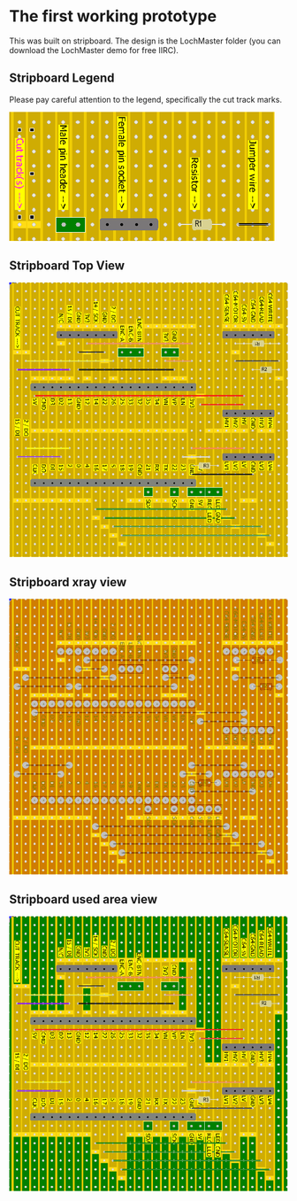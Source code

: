 # The first working prototype
This was built on stripboard. The design is the LochMaster folder (you can download the LochMaster demo for free IIRC).

## Stripboard Legend
Please pay careful attention to the legend, specifically the cut track marks.

![Stripboard Legend](img/Stripboard-Legend.png?raw=true "Stripboard Legend")

## Stripboard Top View
![Stripboard Top View](img/TapuinoNext-Stripboard-Top.png?raw=true "Stripboard Top View")

## Stripboard xray view
![Stripboard xray View](img/TapuinoNext-Stripboard-Top-xray.png?raw=true "Stripboard xray View")

## Stripboard used area view
![Stripboard Used Area View](img/TapuinoNext-Stripboard-Top-used.png?raw=true "Stripboard Used Area View")
